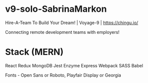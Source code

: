 # v9-solo-SabrinaMarkon
Hire-A-Team To Build Your Dream! | Voyage-9 | https://chingu.io/

Connecting remote development teams with employers!

# Stack (MERN)
React
Redux
MongoDB
Jest
Enzyme
Express
Webpack
SASS
Babel

Fonts - Open Sans or Roboto, Playfair Display or Georgia